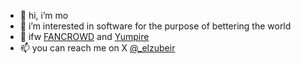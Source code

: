 - 👋 hi, i’m mo
- 👀 i’m interested in software for the purpose of bettering the world
- 🌱 ifw [FANCROWD](https://www.fancrowd.app) and [Yumpire](https://www.github.com/yumpire/)
- 📫 you can reach me on X [@_elzubeir](https://x.com/_elzubeir)
